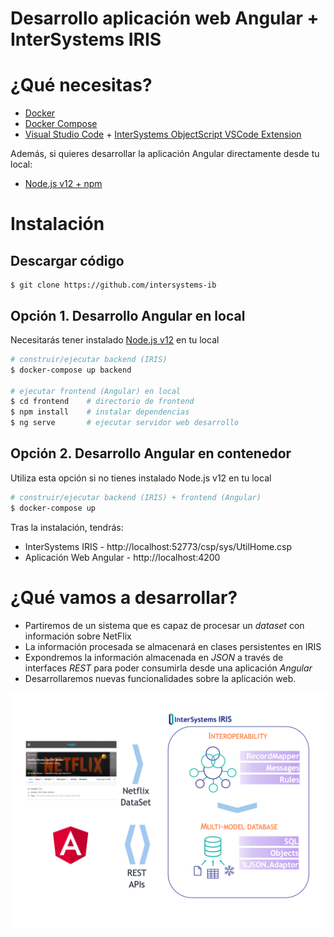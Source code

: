 # Desarrollo aplicación web Angular + InterSystems IRIS

# ¿Qué necesitas?
* [Docker](https://www.docker.com/products/docker-desktop)
* [Docker Compose](https://docs.docker.com/compose/install/)
* [Visual Studio Code](https://code.visualstudio.com/download) + [InterSystems ObjectScript VSCode Extension](https://marketplace.visualstudio.com/items?itemName=daimor.vscode-objectscript)

Además, si quieres desarrollar la aplicación Angular directamente desde tu local:
* [Node.js v12 + npm](https://nodejs.org/es/download/)

# Instalación
## Descargar código
```console
$ git clone https://github.com/intersystems-ib
```

## Opción 1. Desarrollo Angular en local
Necesitarás tener instalado [Node.js v12](https://nodejs.org/es/download/) en tu local
```bash
# construir/ejecutar backend (IRIS)
$ docker-compose up backend

# ejecutar frontend (Angular) en local
$ cd frontend    # directorio de frontend
$ npm install    # instalar dependencias
$ ng serve       # ejecutar servidor web desarrollo
```

## Opción 2. Desarrollo Angular en contenedor
Utiliza esta opción si no tienes instalado Node.js v12 en tu local
```bash
# construir/ejecutar backend (IRIS) + frontend (Angular)
$ docker-compose up
```

Tras la instalación, tendrás: 
* InterSystems IRIS - http://localhost:52773/csp/sys/UtilHome.csp
* Aplicación Web Angular - http://localhost:4200

# ¿Qué vamos a desarrollar?
* Partiremos de un sistema que es capaz de procesar un *dataset* con información sobre NetFlix
* La información procesada se almacenará en clases persistentes en IRIS
* Expondremos la información almacenada en *JSON* a través de interfaces *REST* para poder consumirla desde una aplicación *Angular*
* Desarrollaremos nuevas funcionalidades sobre la aplicación web.

<img src="./img/iris-webapp-diagram.png" width=700>
